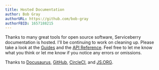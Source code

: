 ```yaml
---
title: Hosted Documentation
author: Bob Gray
authorURL: https://github.com/bob-gray
authorFBID: 1657188215
---
```


Thanks to many great tools for open source software, Serviceberry documentation is hosted. I'll be
continuing to work on cleaning up. Please take a look at the [Guides](/docs/getting-started.html)
and the [API Reference](/docs/serviceberry.html). Feel free to let me know what you think or let
me know if you notice any errors or omissions.

<!--truncate-->

Thanks to [Docusaurus](https://docusaurus.io), [GitHub](https://github.com), [CircleCI](https://circleci.com),
and [JS.ORG](https://js.org/).
